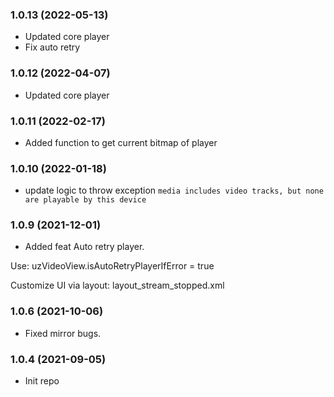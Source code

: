 ### 1.0.13 (2022-05-13)
- Updated core player
- Fix auto retry

### 1.0.12 (2022-04-07)
- Updated core player

### 1.0.11 (2022-02-17)
- Added function to get current bitmap of player

### 1.0.10 (2022-01-18)
- update logic to throw exception `media includes video tracks, but none are playable by this device`

### 1.0.9 (2021-12-01)

- Added feat Auto retry player.

Use: uzVideoView.isAutoRetryPlayerIfError = true

Customize UI via layout: layout_stream_stopped.xml


### 1.0.6 (2021-10-06)
- Fixed mirror bugs.

### 1.0.4 (2021-09-05)
- Init repo